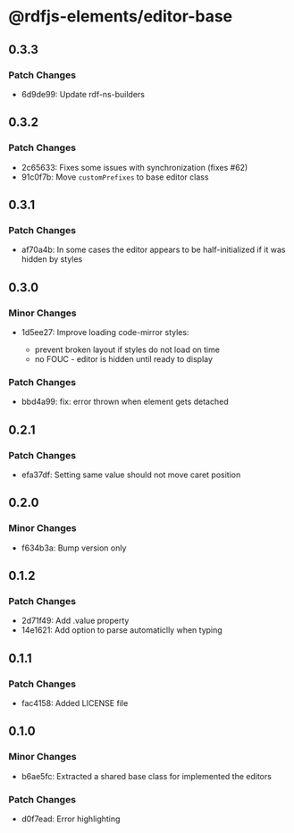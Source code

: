 # @rdfjs-elements/editor-base

## 0.3.3

### Patch Changes

- 6d9de99: Update rdf-ns-builders

## 0.3.2

### Patch Changes

- 2c65633: Fixes some issues with synchronization (fixes #62)
- 91c0f7b: Move `customPrefixes` to base editor class

## 0.3.1

### Patch Changes

- af70a4b: In some cases the editor appears to be half-initialized if it was hidden by styles

## 0.3.0

### Minor Changes

- 1d5ee27: Improve loading code-mirror styles:

  - prevent broken layout if styles do not load on time
  - no FOUC - editor is hidden until ready to display

### Patch Changes

- bbd4a99: fix: error thrown when element gets detached

## 0.2.1

### Patch Changes

- efa37df: Setting same value should not move caret position

## 0.2.0

### Minor Changes

- f634b3a: Bump version only

## 0.1.2

### Patch Changes

- 2d71f49: Add .value property
- 14e1621: Add option to parse automaticlly when typing

## 0.1.1

### Patch Changes

- fac4158: Added LICENSE file

## 0.1.0

### Minor Changes

- b6ae5fc: Extracted a shared base class for implemented the editors

### Patch Changes

- d0f7ead: Error highlighting
